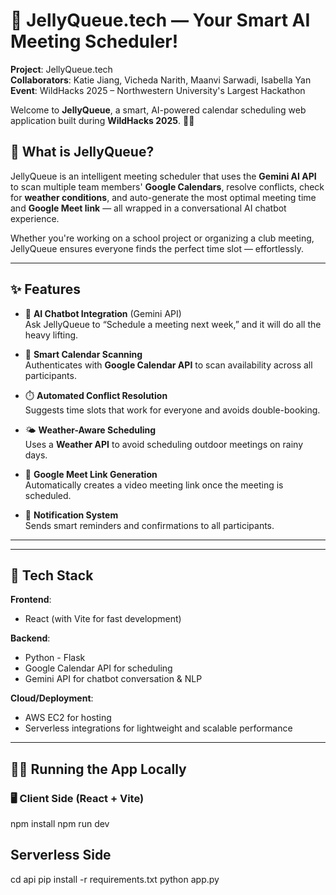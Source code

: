 # 🪼 JellyQueue.tech — Your Smart AI Meeting Scheduler!

**Project**: JellyQueue.tech <br>
**Collaborators**: Katie Jiang, Vicheda Narith, Maanvi Sarwadi, Isabella Yan <br>
**Event**: WildHacks 2025 – Northwestern University's Largest Hackathon <br>

Welcome to **JellyQueue**, a smart, AI-powered calendar scheduling web application built during **WildHacks 2025**. 🧠📆


## 🚀 What is JellyQueue?

JellyQueue is an intelligent meeting scheduler that uses the **Gemini AI API** to scan multiple team members' **Google Calendars**, resolve conflicts, check for **weather conditions**, and auto-generate the most optimal meeting time and **Google Meet link** — all wrapped in a conversational AI chatbot experience.

Whether you're working on a school project or organizing a club meeting, JellyQueue ensures everyone finds the perfect time slot — effortlessly.

---

## ✨ Features

- 🧠 **AI Chatbot Integration** (Gemini API)  
  Ask JellyQueue to “Schedule a meeting next week,” and it will do all the heavy lifting.

- 📅 **Smart Calendar Scanning**  
  Authenticates with **Google Calendar API** to scan availability across all participants.

- ⏱️ **Automated Conflict Resolution**  
  Suggests time slots that work for everyone and avoids double-booking.

- 🌤️ **Weather-Aware Scheduling**  
  Uses a **Weather API** to avoid scheduling outdoor meetings on rainy days.

- 📎 **Google Meet Link Generation**  
  Automatically creates a video meeting link once the meeting is scheduled.

- 🔔 **Notification System**  
  Sends smart reminders and confirmations to all participants.

---


---

## 🔧 Tech Stack

**Frontend**:  
- React (with Vite for fast development)  

**Backend**:  
- Python - Flask
- Google Calendar API for scheduling  
- Gemini API for chatbot conversation & NLP  

**Cloud/Deployment**:  
- AWS EC2 for hosting  
- Serverless integrations for lightweight and scalable performance

---

## 🧑‍💻 Running the App Locally

### 🖥️ Client Side (React + Vite)
npm install
npm run dev

## Serverless Side
cd api
pip install -r requirements.txt
python app.py

